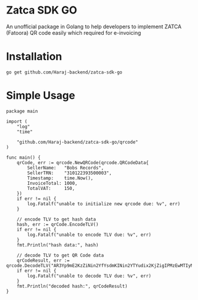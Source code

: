 # Zatca SDK GO

An unofficial package in Golang to help developers to implement ZATCA (Fatoora) QR code easily which required for e-invoicing

# Installation

```
go get github.com/Haraj-backend/zatca-sdk-go
```

# Simple Usage
```golang
package main

import (
	"log"
	"time"

	"github.com/Haraj-backend/zatca-sdk-go/qrcode"
)

func main() {
	qrCode, err := qrcode.NewQRCode(qrcode.QRCodeData{
		SellerName:   "Bobs Records",
		SellerTRN:    "310122393500003",
		Timestamp:    time.Now(),
		InvoiceTotal: 1000,
		TotalVAT:     150,
	})
	if err != nil {
		log.Fatalf("unable to initialize new qrcode due: %v", err)
	}

	// encode TLV to get hash data
	hash, err := qrCode.EncodeTLV()
	if err != nil {
		log.Fatalf("unable to encode TLV due: %v", err)
	}
	fmt.Println("hash data:", hash)

	// decode TLV to get QR Code data
	qrCodeResult, err := qrcode.DecodeTLV("AR3Yp9mE2KzZiNin2YfYsdmKINin2YTYudix2KjZigIPMzEwMTIyMzkzNTAwMDAzAxQyMDIyLTA0LTI1VDE1OjMwOjAwWgQHMTAwMC4wMAUGMTUwLjAw")
	if err != nil {
		log.Fatalf("unable to decode TLV due: %v", err)
	}
	fmt.Println("decoded hash:", qrCodeResult)
}
```
